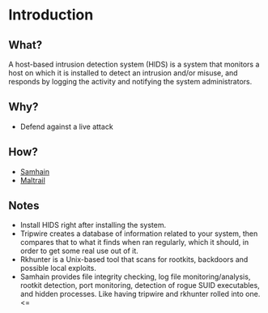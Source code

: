 # Introduction

## What?

A host-based intrusion detection system (HIDS) is a system that monitors a host on which it is installed to detect an intrusion and/or misuse, and responds by logging the activity and notifying the system administrators.

## Why?

* Defend against a live attack

## How?

* [Samhain](samhain.md)
* [Maltrail](maltrail.md)

## Notes

* Install HIDS right after installing the system.
* Tripwire creates a database of information related to your system, then compares that to what it finds when ran regularly, which it should, in order to get some real use out of it.
* Rkhunter is a Unix-based tool that scans for rootkits, backdoors and possible local exploits.
* Samhain provides file integrity checking, log file monitoring/analysis, rootkit detection, port monitoring, detection of rogue SUID executables, and hidden processes. Like having tripwire and rkhunter rolled into one. <=

